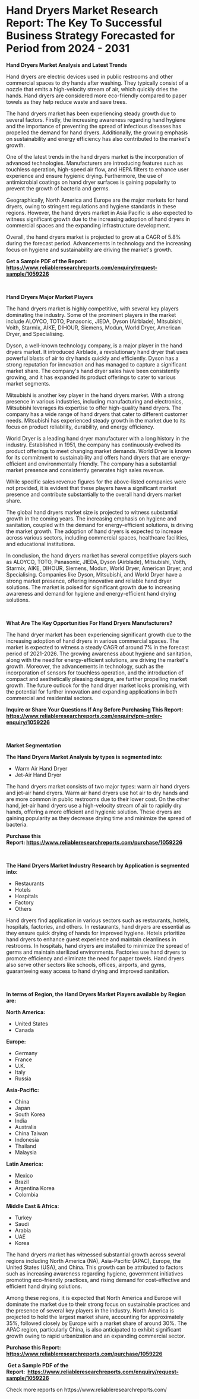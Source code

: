 <p><h1>Hand Dryers Market Research Report: The Key To Successful Business Strategy Forecasted for Period from 2024 - 2031</h1></p><p><strong>Hand Dryers Market Analysis and Latest Trends</strong></p>
<p><p>Hand dryers are electric devices used in public restrooms and other commercial spaces to dry hands after washing. They typically consist of a nozzle that emits a high-velocity stream of air, which quickly dries the hands. Hand dryers are considered more eco-friendly compared to paper towels as they help reduce waste and save trees.</p><p>The hand dryers market has been experiencing steady growth due to several factors. Firstly, the increasing awareness regarding hand hygiene and the importance of preventing the spread of infectious diseases has propelled the demand for hand dryers. Additionally, the growing emphasis on sustainability and energy efficiency has also contributed to the market's growth.</p><p>One of the latest trends in the hand dryers market is the incorporation of advanced technologies. Manufacturers are introducing features such as touchless operation, high-speed air flow, and HEPA filters to enhance user experience and ensure hygienic drying. Furthermore, the use of antimicrobial coatings on hand dryer surfaces is gaining popularity to prevent the growth of bacteria and germs.</p><p>Geographically, North America and Europe are the major markets for hand dryers, owing to stringent regulations and hygiene standards in these regions. However, the hand dryers market in Asia Pacific is also expected to witness significant growth due to the increasing adoption of hand dryers in commercial spaces and the expanding infrastructure development.</p><p>Overall, the hand dryers market is projected to grow at a CAGR of 5.8% during the forecast period. Advancements in technology and the increasing focus on hygiene and sustainability are driving the market's growth.</p></p>
<p><strong>Get a Sample PDF of the Report:&nbsp; <a href="https://www.reliableresearchreports.com/enquiry/request-sample/1059226">https://www.reliableresearchreports.com/enquiry/request-sample/1059226</a></strong></p>
<p>&nbsp;</p>
<p><strong>Hand Dryers Major Market Players</strong></p>
<p><p>The hand dryers market is highly competitive, with several key players dominating the industry. Some of the prominent players in the market include ALOYCO, TOTO, Panasonic, JIEDA, Dyson (Airblade), Mitsubishi, Voith, Starmix, AIKE, DIHOUR, Siemens, Modun, World Dryer, American Dryer, and Specialising.</p><p>Dyson, a well-known technology company, is a major player in the hand dryers market. It introduced Airblade, a revolutionary hand dryer that uses powerful blasts of air to dry hands quickly and efficiently. Dyson has a strong reputation for innovation and has managed to capture a significant market share. The company's hand dryer sales have been consistently growing, and it has expanded its product offerings to cater to various market segments.</p><p>Mitsubishi is another key player in the hand dryers market. With a strong presence in various industries, including manufacturing and electronics, Mitsubishi leverages its expertise to offer high-quality hand dryers. The company has a wide range of hand dryers that cater to different customer needs. Mitsubishi has experienced steady growth in the market due to its focus on product reliability, durability, and energy efficiency.</p><p>World Dryer is a leading hand dryer manufacturer with a long history in the industry. Established in 1951, the company has continuously evolved its product offerings to meet changing market demands. World Dryer is known for its commitment to sustainability and offers hand dryers that are energy-efficient and environmentally friendly. The company has a substantial market presence and consistently generates high sales revenue.</p><p>While specific sales revenue figures for the above-listed companies were not provided, it is evident that these players have a significant market presence and contribute substantially to the overall hand dryers market share.</p><p>The global hand dryers market size is projected to witness substantial growth in the coming years. The increasing emphasis on hygiene and sanitation, coupled with the demand for energy-efficient solutions, is driving the market growth. The adoption of hand dryers is expected to increase across various sectors, including commercial spaces, healthcare facilities, and educational institutions.</p><p>In conclusion, the hand dryers market has several competitive players such as ALOYCO, TOTO, Panasonic, JIEDA, Dyson (Airblade), Mitsubishi, Voith, Starmix, AIKE, DIHOUR, Siemens, Modun, World Dryer, American Dryer, and Specialising. Companies like Dyson, Mitsubishi, and World Dryer have a strong market presence, offering innovative and reliable hand dryer solutions. The market is poised for significant growth due to increasing awareness and demand for hygiene and energy-efficient hand drying solutions.</p></p>
<p>&nbsp;</p>
<p><strong>What Are The Key Opportunities For Hand Dryers Manufacturers?</strong></p>
<p><p>The hand dryer market has been experiencing significant growth due to the increasing adoption of hand dryers in various commercial spaces. The market is expected to witness a steady CAGR of around 7% in the forecast period of 2021-2026. The growing awareness about hygiene and sanitation, along with the need for energy-efficient solutions, are driving the market's growth. Moreover, the advancements in technology, such as the incorporation of sensors for touchless operation, and the introduction of compact and aesthetically pleasing designs, are further propelling market growth. The future outlook for the hand dryer market looks promising, with the potential for further innovation and expanding applications in both commercial and residential sectors.</p></p>
<p><strong>Inquire or Share Your Questions If Any Before Purchasing This Report: <a href="https://www.reliableresearchreports.com/enquiry/pre-order-enquiry/1059226">https://www.reliableresearchreports.com/enquiry/pre-order-enquiry/1059226</a></strong></p>
<p>&nbsp;</p>
<p><strong>Market Segmentation</strong></p>
<p><strong>The Hand Dryers Market Analysis by types is segmented into:</strong></p>
<p><ul><li>Warm Air Hand Dryer</li><li>Jet-Air Hand Dryer</li></ul></p>
<p><p>The hand dryers market consists of two major types: warm air hand dryers and jet-air hand dryers. Warm air hand dryers use hot air to dry hands and are more common in public restrooms due to their lower cost. On the other hand, jet-air hand dryers use a high-velocity stream of air to rapidly dry hands, offering a more efficient and hygienic solution. These dryers are gaining popularity as they decrease drying time and minimize the spread of bacteria.</p></p>
<p><strong>Purchase this Report:&nbsp;<a href="https://www.reliableresearchreports.com/purchase/1059226">https://www.reliableresearchreports.com/purchase/1059226</a></strong></p>
<p>&nbsp;</p>
<p><strong>The Hand Dryers Market Industry Research by Application is segmented into:</strong></p>
<p><ul><li>Restaurants</li><li>Hotels</li><li>Hospitals</li><li>Factory</li><li>Others</li></ul></p>
<p><p>Hand dryers find application in various sectors such as restaurants, hotels, hospitals, factories, and others. In restaurants, hand dryers are essential as they ensure quick drying of hands for improved hygiene. Hotels prioritize hand dryers to enhance guest experience and maintain cleanliness in restrooms. In hospitals, hand dryers are installed to minimize the spread of germs and maintain sterilized environments. Factories use hand dryers to promote efficiency and eliminate the need for paper towels. Hand dryers also serve other sectors like schools, offices, airports, and gyms, guaranteeing easy access to hand drying and improved sanitation.</p></p>
<p>&nbsp;</p>
<p><strong>In terms of Region, the Hand Dryers Market Players available by Region are:</strong></p>
<p>
    <p> <strong> North America: </strong>
        <ul>
            <li>United States</li>
            <li>Canada</li>
        </ul>
        </p> 
    <p> <strong> Europe: </strong>
        <ul>
            <li>Germany</li>
            <li>France</li>
            <li>U.K.</li>
            <li>Italy</li>
            <li>Russia</li>
        </ul>
        </p> 
    <p> <strong> Asia-Pacific: </strong>
        <ul>
            <li>China</li>
            <li>Japan</li>
            <li>South Korea</li>
            <li>India</li>
            <li>Australia</li>
            <li>China Taiwan</li>
            <li>Indonesia</li>
            <li>Thailand</li>
            <li>Malaysia</li>
        </ul>
        </p> 
    <p> <strong> Latin America: </strong>
        <ul>
            <li>Mexico</li>
            <li>Brazil</li>
            <li>Argentina Korea</li>
            <li>Colombia</li>
        </ul>
        </p> 
    <p> <strong> Middle East & Africa: </strong>
        <ul>
            <li>Turkey</li>
            <li>Saudi</li>
            <li>Arabia</li>
            <li>UAE</li>
            <li>Korea</li>
        </ul>
    </p>
    </p>
<p><p>The hand dryers market has witnessed substantial growth across several regions including North America (NA), Asia-Pacific (APAC), Europe, the United States (USA), and China. This growth can be attributed to factors such as increasing awareness regarding hygiene, government initiatives promoting eco-friendly practices, and rising demand for cost-effective and efficient hand drying solutions. </p><p>Among these regions, it is expected that North America and Europe will dominate the market due to their strong focus on sustainable practices and the presence of several key players in the industry. North America is projected to hold the largest market share, accounting for approximately 35%, followed closely by Europe with a market share of around 30%. The APAC region, particularly China, is also anticipated to exhibit significant growth owing to rapid urbanization and an expanding commercial sector.</p></p>
<p><strong>Purchase this Report: <a href="https://www.reliableresearchreports.com/purchase/1059226">https://www.reliableresearchreports.com/purchase/1059226</a></strong></p>
<p>&nbsp;<strong>Get a Sample PDF of the Report:&nbsp;&nbsp;<a href="https://www.reliableresearchreports.com/enquiry/request-sample/1059226">https://www.reliableresearchreports.com/enquiry/request-sample/1059226</a></strong></p>
<p><strong></strong></p>
<p>Check more reports on https://www.reliableresearchreports.com/</p>